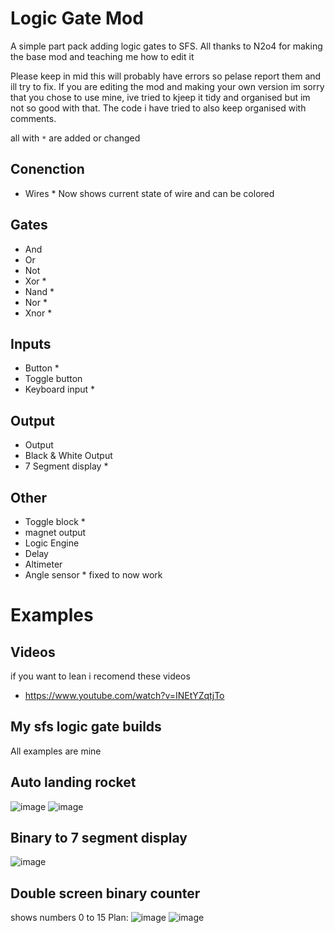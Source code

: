 # Logic Gate Mod
A simple part pack adding logic gates to SFS.
All thanks to N2o4 for making the base mod and teaching me how to edit it

Please keep in mid this will probably have errors so pelase report them and ill try to fix.
If you are editing the mod and making your own version im sorry that you chose to use mine, ive tried to kjeep it tidy and organised but im not so good with that.
The code i have tried to also keep organised with comments.

all with `*` are added or changed
## Conenction
- Wires * Now shows current state of wire and can be colored

## Gates
- And
- Or
- Not
- Xor *
- Nand *
- Nor *
- Xnor *

## Inputs
- Button *
- Toggle button 
- Keyboard input *

## Output
- Output
- Black & White Output
- 7 Segment display *

## Other
- Toggle block *
- magnet output
- Logic Engine
- Delay
- Altimeter
- Angle sensor * fixed to now work

# Examples
## Videos
if you want to lean i recomend these videos
- https://www.youtube.com/watch?v=INEtYZqtjTo

## My sfs logic gate builds
All examples are mine
## Auto landing rocket
![image](https://github.com/Cratior/logic-gate-mod-Plus/assets/55932656/e5798ad0-7267-43bf-a3c8-28d251968344)
![image](https://github.com/Cratior/logic-gate-mod-Plus/assets/55932656/4981e22f-3625-4a75-bac0-a54b8721d66a)

## Binary to 7 segment display
![image](https://github.com/Cratior/logic-gate-mod-Plus/assets/55932656/b5101bba-bae6-4533-bc9e-8e4f11b362bf)

## Double screen binary counter
shows numbers 0 to 15
Plan:
![image](https://github.com/Cratior/logic-gate-mod-Plus/assets/55932656/79032e42-1806-40eb-b2f6-a7f8b4b543d7)
![image](https://github.com/Cratior/logic-gate-mod-Plus/assets/55932656/21510a1a-0a22-4d56-ab08-6dcc2b3d9889)

